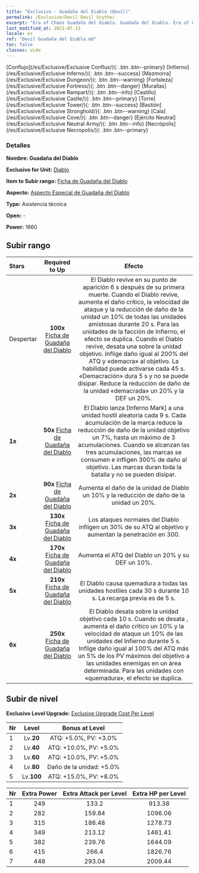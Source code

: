 ```yaml
---
title: "Exclusivo - Guadaña del Diablo (Devil)"
permalink: /Exclusive/Devil Devil Scythe/
excerpt: "Era of Chaos Guadaña del Diablo. Guadaña del Diablo. Era of Chaos Exclusivo Guadaña del Diablo. Diablo Exclusivo."
last_modified_at: 2021-07-13
locale: es
ref: "Devil Guadaña del Diablo.md"
toc: false
classes: wide
---
```

 [Conflujo](/es/Exclusive/Exclusive Conflux/){: .btn .btn--primary} [Infierno](/es/Exclusive/Exclusive Inferno/){: .btn .btn--success} [Mazmorra](/es/Exclusive/Exclusive Dungeon/){: .btn .btn--warning} [Fortaleza](/es/Exclusive/Exclusive Fortress/){: .btn .btn--danger} [Murallas](/es/Exclusive/Exclusive Rampart/){: .btn .btn--info} [Castillo](/es/Exclusive/Exclusive Castle/){: .btn .btn--primary} [Torre](/es/Exclusive/Exclusive Tower/){: .btn .btn--success} [Bastión](/es/Exclusive/Exclusive Stronghold/){: .btn .btn--warning} [Cala](/es/Exclusive/Exclusive Cove/){: .btn .btn--danger} [Ejército Neutral](/es/Exclusive/Exclusive Neutral Army/){: .btn .btn--info} [Necrópolis](/es/Exclusive/Exclusive Necropolis/){: .btn .btn--primary} 

### Detalles
 **Nombre: Guadaña del Diablo** 

 **Exclusivo for Unit:** [Diablo](/es/units/Devil/) 

 **Item to Subir rango:** [Ficha de Guadaña del Diablo](/ItemsES/con_984/)

 **Aspecto:** [Aspecto Especial de Guadaña del Diablo](/ItemsES/con_652/)

 **Type:** Asistencia técnica

 **Open:** -

 **Power:** 1660

## Subir rango

  |     Stars    |  Required to Up | Efecto |
  |:-------------|:---------------:|:---------------:|
  |  Despertar  | **100x** [Ficha de Guadaña del Diablo](/ItemsES/con_984/) | El Diablo revive en su punto de aparición 6 s después de su primera muerte. Cuando el Diablo revive, aumenta el daño crítico, la velocidad de ataque y la reducción de daño de la unidad un 10% de todas las unidades amistosas durante 20 s. Para las unidades de la facción de Infierno, el efecto se duplica. Cuando el Diablo revive, desata una <Revenge> sobre la unidad objetivo. <Revenge> Inflige daño igual al 200% del ATQ y «demacra» al objetivo. La habilidad puede activarse cada 45 s. «Demacración» dura 5 s y no se puede disipar. Reduce la reducción de daño de la unidad «demacrada» un 20% y la DEF un 20%. |
  | **1x** <i class="fas fa-star"/> | **50x** [Ficha de Guadaña del Diablo](/ItemsES/con_984/) | El Diablo lanza [Inferno Mark] a una unidad hostil aleatoria cada 9 s. Cada acumulación de la marca reduce la reducción de daño de la unidad objetivo un 7%, hasta un máximo de 3 acumulaciones. Cuando se alcanzan las tres acumulaciones, las marcas se consumen e infligen 300% de daño al objetivo. Las marcas duran toda la batalla y no se pueden disipar. |
  | **2x** <i class="fas fa-star"/> | **90x** [Ficha de Guadaña del Diablo](/ItemsES/con_984/) | Aumenta el daño de la unidad de Diablo un 10% y la reducción de daño de la unidad un 20%. |
  | **3x** <i class="fas fa-star"/> | **130x** [Ficha de Guadaña del Diablo](/ItemsES/con_984/) | Los ataques normales del Diablo infligen un 30% de su ATQ al objetivo y aumentan la penetración en 300. |
  | **4x** <i class="fas fa-star"/> | **170x** [Ficha de Guadaña del Diablo](/ItemsES/con_984/) | Aumenta el ATQ del Diablo un 20% y su DEF un 10%. |
  | **5x** <i class="fas fa-star"/> | **210x** [Ficha de Guadaña del Diablo](/ItemsES/con_984/) | El Diablo causa quemadura a todas las unidades hostiles cada 30 s durante 10 s. La recarga previa es de 5 s. |
  | **6x** <i class="fas fa-star"/> | **250x** [Ficha de Guadaña del Diablo](/ItemsES/con_984/) | El Diablo desata <Inferno of Torture> sobre la unidad objetivo cada 10 s. Cuando se desata <Inferno of Torture>, aumenta el daño crítico un 10% y la velocidad de ataque un 10% de las unidades del Infierno durante 5 s. <Inferno of Torture> Inflige daño igual al 100% del ATQ más un 5% de los PV máximos del objetivo a las unidades enemigas en un área determinada. Para las unidades con «quemadura», el efecto se duplica. |


## Subir de nivel
 **Exclusivo Level Upgrade:** [Exclusive Upgrade Cost Per Level](/Exclusive/ExclusiveUpgradeCostPerLevel/)

  |  Nr  |   Level  | Bonus at Level |
  |:-----|:--------:|:--------------:|
  | 1 | Lv.**20** | ATQ: +5.0%, PV: +3.0% |
  | 2 | Lv.**40** | ATQ: +10.0%, PV: +5.0% |
  | 3 | Lv.**60** | ATQ: +10.0%, PV: +5.0% |
  | 4 | Lv.**80** | Daño de la unidad: +5.0% |
  | 5 | Lv.**100** | ATQ: +15.0%, PV: +8.0% |


  |  Nr  |  Extra Power | Extra Attack per Level | Extra HP per Level |
  |:-----|:--------:|:--------:|:--------:|
  | 1 | 249 | 133.2 | 913.38 |
  | 2 | 282 | 159.84 | 1096.06 |
  | 3 | 315 | 186.48 | 1278.73 |
  | 4 | 349 | 213.12 | 1461.41 |
  | 5 | 382 | 239.76 | 1644.09 |
  | 6 | 415 | 266.4 | 1826.76 |
  | 7 | 448 | 293.04 | 2009.44 |


